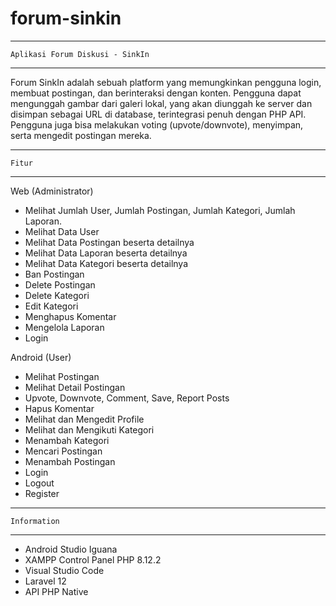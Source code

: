 # forum-sinkin
-------------------------------
    Aplikasi Forum Diskusi - SinkIn
-------------------------------

Forum SinkIn adalah sebuah platform yang memungkinkan pengguna login, membuat postingan, dan berinteraksi dengan konten. Pengguna dapat mengunggah gambar dari galeri lokal, yang akan diunggah ke server dan disimpan sebagai URL di database, terintegrasi penuh dengan PHP API. Pengguna juga bisa melakukan voting (upvote/downvote), menyimpan, serta mengedit postingan mereka.

-------------------------------
    Fitur
-------------------------------

Web (Administrator)
- Melihat Jumlah User, Jumlah Postingan, Jumlah Kategori, Jumlah Laporan.
- Melihat Data User
- Melihat Data Postingan beserta detailnya
- Melihat Data Laporan beserta detailnya
- Melihat Data Kategori beserta detailnya
- Ban Postingan
- Delete Postingan
- Delete Kategori
- Edit Kategori
- Menghapus Komentar
- Mengelola Laporan
- Login

Android (User)
- Melihat Postingan
- Melihat Detail Postingan
- Upvote, Downvote, Comment, Save, Report Posts
- Hapus Komentar
- Melihat dan Mengedit Profile
- Melihat dan Mengikuti Kategori
- Menambah Kategori
- Mencari Postingan
- Menambah Postingan
- Login
- Logout
- Register

-------------------------------
    Information
-------------------------------
- Android Studio Iguana
- XAMPP Control Panel PHP 8.12.2
- Visual Studio Code
- Laravel 12
- API PHP Native

